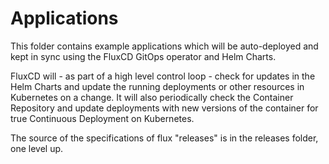# Applications

This folder contains example applications which will be auto-deployed and kept in sync using the FluxCD GitOps operator and Helm Charts.

FluxCD will - as part of a high level control loop - check for updates in the Helm Charts and update the running deployments or other resources in Kubernetes on a change.  It will also periodically check the Container Repository and update deployments with new versions of the container for true Continuous Deployment on Kubernetes.

The source of the specifications of flux "releases" is in the releases folder, one level up.